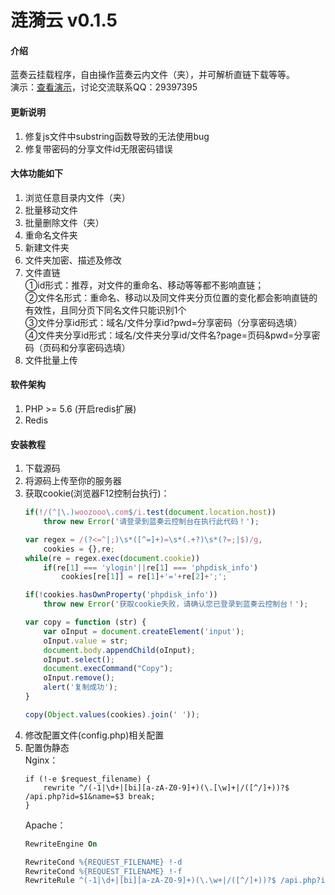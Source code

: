 # 涟漪云 v0.1.5

#### 介绍

蓝奏云挂载程序，自由操作蓝奏云内文件（夹），并可解析直链下载等等。  
演示：[查看演示](https://lz.ly93.cc)，讨论交流联系QQ：29397395

#### 更新说明

1. 修复js文件中substring函数导致的无法使用bug
2. 修复带密码的分享文件id无限密码错误


#### 大体功能如下

1. 浏览任意目录内文件（夹）
2. 批量移动文件
3. 批量删除文件（夹）
4. 重命名文件夹
5. 新建文件夹
6. 文件夹加密、描述及修改
7. 文件直链  
	①id形式：推荐，对文件的重命名、移动等等都不影响直链；  
	②文件名形式：重命名、移动以及同文件夹分页位置的变化都会影响直链的有效性，且同分页下同名文件只能识别1个  
	③文件分享id形式：域名/文件分享id?pwd=分享密码（分享密码选填）  
	④文件夹分享id形式：域名/文件夹分享id/文件名?page=页码&pwd=分享密码（页码和分享密码选填）
8. 文件批量上传

#### 软件架构

1. PHP >= 5.6 (开启redis扩展)
2. Redis

#### 安装教程

1. 下载源码
2. 将源码上传至你的服务器
3. 获取cookie(浏览器F12控制台执行)：
	```javascript
	if(!/(^|\.)woozooo\.com$/i.test(document.location.host))
		throw new Error('请登录到蓝奏云控制台在执行此代码！');
	
	var regex = /(?<=^|;)\s*([^=]+)=\s*(.+?)\s*(?=;|$)/g,
		cookies = {},re;
	while(re = regex.exec(document.cookie))
		if(re[1] === 'ylogin'||re[1] === 'phpdisk_info')
			cookies[re[1]] = re[1]+'='+re[2]+';';
	
	if(!cookies.hasOwnProperty('phpdisk_info'))
		throw new Error('获取cookie失败，请确认您已登录到蓝奏云控制台！');
	
	var copy = function (str) {
		var oInput = document.createElement('input');
		oInput.value = str;
		document.body.appendChild(oInput);
		oInput.select();
		document.execCommand("Copy");
		oInput.remove();
		alert('复制成功');
	}
	
	copy(Object.values(cookies).join(' '));
	```
4. 修改配置文件(config.php)相关配置
5. 配置伪静态  
	Nginx：
	```nginx
	if (!-e $request_filename) {
		rewrite ^/(-1|\d+|[bi][a-zA-Z0-9]+)(\.[\w]+|/([^/]+))?$ /api.php?id=$1&name=$3 break;
	}
	```
	Apache：
	```apache
	RewriteEngine On

	RewriteCond %{REQUEST_FILENAME} !-d
	RewriteCond %{REQUEST_FILENAME} !-f
	RewriteRule ^(-1|\d+|[bi][a-zA-Z0-9]+)(\.\w+|/([^/]+))?$ /api.php?id=$1&name=$3 [QSA,L]
	```